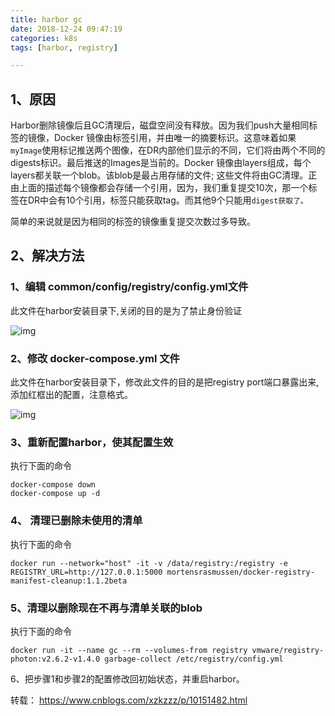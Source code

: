 ```yaml
---
title: harbor gc
date: 2018-12-24 09:47:19
categories: k8s
tags: [harbor, registry]

---
```


## 1、原因

Harbor删除镜像后且GC清理后，磁盘空间没有释放。因为我们push大量相同标签的镜像，Docker 镜像由标签引用，并由唯一的摘要标识。这意味着如果`myImage`使用标记推送两个图像，在DR内部他们显示的不同，它们将由两个不同的digests标识。最后推送的Images是当前的。Docker 镜像由layers组成，每个layers都关联一个blob。该blob是最占用存储的文件; 这些文件将由GC清理。正由上面的描述每个镜像都会存储一个引用，因为，我们重复提交10次，那一个标签在DR中会有10个引用，标签只能获取tag。而其他9个只能用`digest获取了。`

简单的来说就是因为相同的标签的镜像重复提交次数过多导致。

## 2、解决方法

###  1、编辑 common/config/registry/config.yml文件

此文件在harbor安装目录下,关闭的目的是为了禁止身份验证

![img](https://img2018.cnblogs.com/blog/1076553/201812/1076553-20181220205651231-665360195.png)

 

###  2、修改 docker-compose.yml 文件

此文件在harbor安装目录下，修改此文件的目的是把registry port端口暴露出来,添加红框出的配置，注意格式。

![img](https://img2018.cnblogs.com/blog/1076553/201812/1076553-20181220205935667-1996398803.png)

### 3、重新配置harbor，使其配置生效

执行下面的命令

```
docker-compose down
docker-compose up -d 
```

### 4、 清理已删除未使用的清单

执行下面的命令

```
docker run --network="host" -it -v /data/registry:/registry -e REGISTRY_URL=http://127.0.0.1:5000 mortensrasmussen/docker-registry-manifest-cleanup:1.1.2beta
```

### 5、清理以删除现在不再与清单关联的blob

执行下面的命令

```
docker run -it --name gc --rm --volumes-from registry vmware/registry-photon:v2.6.2-v1.4.0 garbage-collect /etc/registry/config.yml
```

6、把步骤1和步骤2的配置修改回初始状态，并重启harbor。





转载： https://www.cnblogs.com/xzkzzz/p/10151482.html 